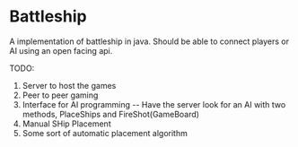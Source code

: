 # Battleship
A implementation of battleship in java. Should be able to connect players or AI using an open facing api. 

TODO:
  1. Server to host the games
  2. Peer to peer gaming 
  3. Interface for AI programming
    -- Have the server look for an AI with two methods, PlaceShips and FireShot(GameBoard)
  4. Manual SHip Placement
  5. Some sort of automatic placement algorithm
